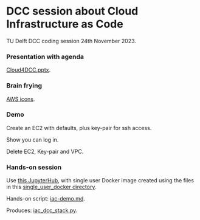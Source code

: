 # DCC session about Cloud Infrastructure as Code
TU Delft DCC coding session 24th November 2023.

### Presentation with agenda
[Cloud4DCC.pptx](./Cloud4DCC.pptx).

### Brain frying
[AWS icons](https://aws.amazon.com/architecture/icons/).

### Demo
Create an EC2 with defaults, plus key-pair for ssh access.

Show you can log in.

Delete EC2, Key-pair and VPC.

### Hands-on session
Use [this JupyterHub](https://github.com/sebranchett/ecs-jupyterhub-pluto-python), with single user Docker image created using the files in this [single_user_docker directory](./single_user_docker/).

Hands-on script: [iac-demo.md](./iac-demo.md).

Produces: [iac_dcc_stack.py](./iac_dcc_stack.py).
